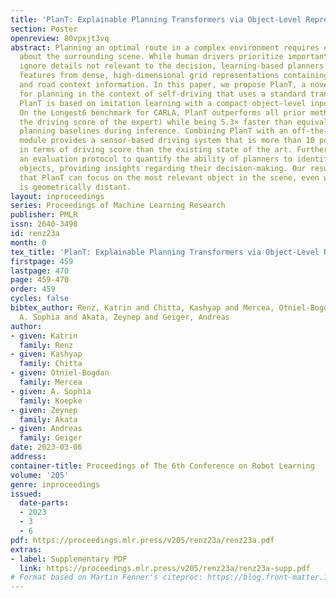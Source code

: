 ```yaml
---
title: 'PlanT: Explainable Planning Transformers via Object-Level Representations'
section: Poster
openreview: 80vpxjt3vq
abstract: Planning an optimal route in a complex environment requires efficient reasoning
  about the surrounding scene. While human drivers prioritize important objects and
  ignore details not relevant to the decision, learning-based planners typically extract
  features from dense, high-dimensional grid representations containing all vehicle
  and road context information. In this paper, we propose PlanT, a novel approach
  for planning in the context of self-driving that uses a standard transformer architecture.
  PlanT is based on imitation learning with a compact object-level input representation.
  On the Longest6 benchmark for CARLA, PlanT outperforms all prior methods (matching
  the driving score of the expert) while being 5.3× faster than equivalent pixel-based
  planning baselines during inference. Combining PlanT with an off-the-shelf perception
  module provides a sensor-based driving system that is more than 10 points better
  in terms of driving score than the existing state of the art. Furthermore, we propose
  an evaluation protocol to quantify the ability of planners to identify relevant
  objects, providing insights regarding their decision-making. Our results indicate
  that PlanT can focus on the most relevant object in the scene, even when this object
  is geometrically distant.
layout: inproceedings
series: Proceedings of Machine Learning Research
publisher: PMLR
issn: 2640-3498
id: renz23a
month: 0
tex_title: 'PlanT: Explainable Planning Transformers via Object-Level Representations'
firstpage: 459
lastpage: 470
page: 459-470
order: 459
cycles: false
bibtex_author: Renz, Katrin and Chitta, Kashyap and Mercea, Otniel-Bogdan and Koepke,
  A. Sophia and Akata, Zeynep and Geiger, Andreas
author:
- given: Katrin
  family: Renz
- given: Kashyap
  family: Chitta
- given: Otniel-Bogdan
  family: Mercea
- given: A. Sophia
  family: Koepke
- given: Zeynep
  family: Akata
- given: Andreas
  family: Geiger
date: 2023-03-06
address:
container-title: Proceedings of The 6th Conference on Robot Learning
volume: '205'
genre: inproceedings
issued:
  date-parts:
  - 2023
  - 3
  - 6
pdf: https://proceedings.mlr.press/v205/renz23a/renz23a.pdf
extras:
- label: Supplementary PDF
  link: https://proceedings.mlr.press/v205/renz23a/renz23a-supp.pdf
# Format based on Martin Fenner's citeproc: https://blog.front-matter.io/posts/citeproc-yaml-for-bibliographies/
---
```

